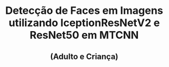 <h1><center>Detecção de Faces em Imagens utilizando IceptionResNetV2 e ResNet50 em MTCNN</center></h1>
<h2><center>(Adulto e Criança)</center></h2>
